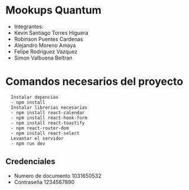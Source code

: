 # Mookups Quantum

- Integrantes:
- Kevin Santiago Torres Higuera
- Robinson Puentes Cardenas
- Alejandro Moreno Amaya
- Felipe Rodriguez Vazquez
- Simon Valbuena Beltran 

# Comandos necesarios del proyecto 

```
  Instalar depencias 
  - npm install
  Instalar librerias necesarias
  - npm install react-calendar
  - npm install react-hook-form
  - npm install react-toastify
  - npm react-router-dom
  - npm install react-select
  Levantar el servidor
  - npm run dev
```
## Credenciales

- Numero de documento
1031650532
- Contraseña
1234567890
